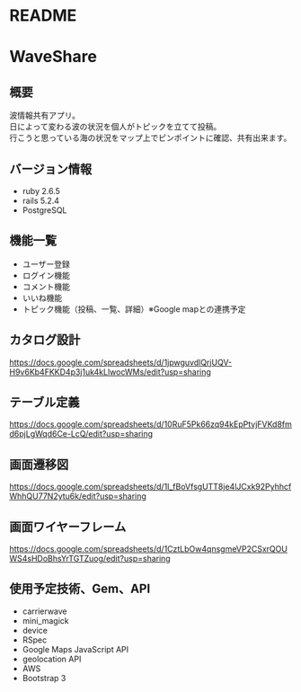 # README

# WaveShare

## 概要

波情報共有アプリ。<br>日によって変わる波の状況を個人がトピックを立てて投稿。<br>行こうと思っている海の状況をマップ上でピンポイントに確認、共有出来ます。

## バージョン情報

* ruby 2.6.5
* rails 5.2.4
* PostgreSQL


## 機能一覧

* ユーザー登録
* ログイン機能
* コメント機能
* いいね機能
* トピック機能（投稿、一覧、詳細）※Google mapとの連携予定


## カタログ設計
https://docs.google.com/spreadsheets/d/1jpwguvdlQrjUQV-H9v6Kb4FKKD4p3j1uk4kLlwocWMs/edit?usp=sharing

## テーブル定義
https://docs.google.com/spreadsheets/d/10RuF5Pk66zq94kEpPtvjFVKd8fmd6pjLgWqd6Ce-LcQ/edit?usp=sharing


## 画面遷移図
https://docs.google.com/spreadsheets/d/1l_fBoVfsgUTT8je4lJCxk92PyhhcfWhhQU77N2ytu6k/edit?usp=sharing


## 画面ワイヤーフレーム
https://docs.google.com/spreadsheets/d/1CztLbOw4qnsgmeVP2CSxrQOUWS4sHDoBhsYrTGTZuog/edit?usp=sharing



## 使用予定技術、Gem、API

* carrierwave
* mini_magick
* device
* RSpec
* Google Maps JavaScript API
* geolocation API
* AWS
* Bootstrap 3

